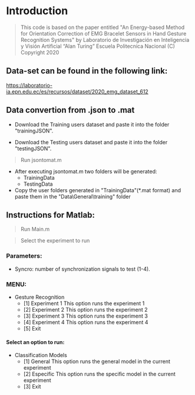 # Introduction

> This code is based on the paper entitled "An Energy-based Method for Orientation Correction of EMG Bracelet Sensors in Hand Gesture Recognition Systems" by Laboratorio de Investigación en Inteligencia y Visión Artificial “Alan Turing”
Escuela Politecnica Nacional
(C) Copyright 2020
## Data-set can be found in the following link:
https://laboratorio-ia.epn.edu.ec/es/recursos/dataset/2020_emg_dataset_612

## Data convertion from .json to .mat 
* Download the Training users dataset and paste it into the folder "trainingJSON".

* Download the Testing users dataset and paste it into the folder "testingJSON".

> Run jsontomat.m

* After executing jsontomat.m two folders will be generated:
   * TrainingData 
   * TestingData 
* Copy the user folders generated in "TrainingData"(*.mat format) and paste them in the "Data\General\training" folder

## Instructions for Matlab:
> Run Main.m

> Select the experiment to run
### Parameters:
* Syncro: number of synchronization signals to test (1-4).

### MENU:

* Gesture Recognition
  * [1] Experiment 1       This option runs the experiment 1
  * [2] Experiment 2       This option runs the experiment 2
  * [3] Experiment 3       This option runs the experiment 3
  * [4] Experiment 4       This option runs the experiment 4
  * [5] Exit
 
#### Select an option to run: 

* Classification Models
  * [1] General            This option runs the general model in the current experiment 
  * [2] Especific          This option runs the specific model in the current experiment 
  * [3] Exit


